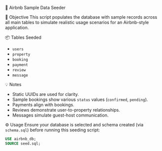  🧪 Airbnb Sample Data Seeder

 📌 Objective
This script populates the database with sample records across all main tables to simulate realistic usage scenarios for an Airbnb-style application.

 📦 Tables Seeded
- `users`
- `property`
- `booking`
- `payment`
- `review`
- `message`

 💡 Notes
- Static UUIDs are used for clarity.
- Sample bookings show various `status` values (`confirmed`, `pending`).
- Payments align with bookings.
- Reviews demonstrate user-to-property relationships.
- Messages simulate guest-host communication.

 ⚙️ Usage
Ensure your database is selected and schema created (via `schema.sql`) before running this seeding script:

```sql
USE airbnb_db;
SOURCE seed.sql;
